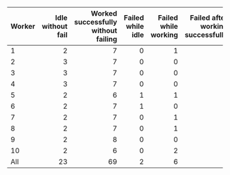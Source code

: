 | Worker   |   Idle without fail |   Worked successfully<br>without failing |   Failed while idle |   Failed while working |   Failed after<br>working successfully |   Non Critical Failures |   Total Failures |   Working times |
|:---------|--------------------:|-----------------------------------------:|--------------------:|-----------------------:|---------------------------------------:|------------------------:|-----------------:|----------------:|
| 1        |                   2 |                                        7 |                   0 |                      1 |                                      0 |                       0 |                1 |               8 |
| 2        |                   3 |                                        7 |                   0 |                      0 |                                      0 |                       0 |                0 |               7 |
| 3        |                   3 |                                        7 |                   0 |                      0 |                                      0 |                       0 |                0 |               7 |
| 4        |                   3 |                                        7 |                   0 |                      0 |                                      0 |                       0 |                0 |               7 |
| 5        |                   2 |                                        6 |                   1 |                      1 |                                      0 |                       1 |                2 |               7 |
| 6        |                   2 |                                        7 |                   1 |                      0 |                                      0 |                       1 |                1 |               7 |
| 7        |                   2 |                                        7 |                   0 |                      1 |                                      0 |                       0 |                1 |               8 |
| 8        |                   2 |                                        7 |                   0 |                      1 |                                      0 |                       0 |                1 |               8 |
| 9        |                   2 |                                        8 |                   0 |                      0 |                                      0 |                       0 |                0 |               8 |
| 10       |                   2 |                                        6 |                   0 |                      2 |                                      0 |                       0 |                2 |               8 |
| All      |                  23 |                                       69 |                   2 |                      6 |                                      0 |                       2 |                8 |              75 |